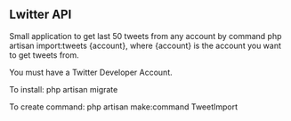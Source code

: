 

## Lwitter API

Small application to get last 50 tweets from any account by command php artisan import:tweets {account}, where {account} is the account you want to get tweets from.
<p>You must have a Twitter Developer Account.
<p>To install:
php artisan migrate

To create command:
php artisan make:command TweetImport

